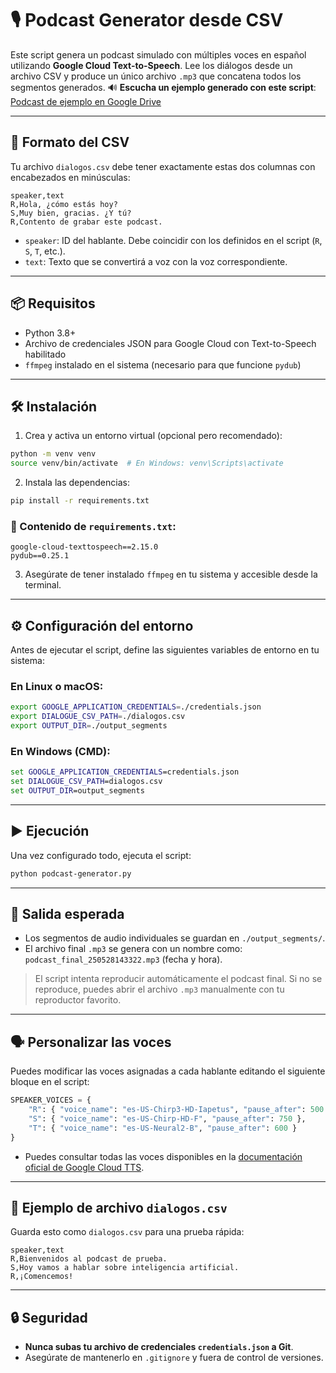 # 🎙️ Podcast Generator desde CSV

Este script genera un podcast simulado con múltiples voces en español utilizando **Google Cloud Text-to-Speech**. Lee los diálogos desde un archivo CSV y produce un único archivo `.mp3` que concatena todos los segmentos generados.
🔊 **Escucha un ejemplo generado con este script**:
[Podcast de ejemplo en Google Drive](https://drive.google.com/file/d/1KLRcNGkuw-OPAG5UCCMyvnqFBbcGAvRJ/view?usp=sharing)


---

## 📂 Formato del CSV

Tu archivo `dialogos.csv` debe tener exactamente estas dos columnas con encabezados en minúsculas:

```csv
speaker,text
R,Hola, ¿cómo estás hoy?
S,Muy bien, gracias. ¿Y tú?
R,Contento de grabar este podcast.
```

- `speaker`: ID del hablante. Debe coincidir con los definidos en el script (`R`, `S`, `T`, etc.).
- `text`: Texto que se convertirá a voz con la voz correspondiente.

---

## 📦 Requisitos

- Python 3.8+
- Archivo de credenciales JSON para Google Cloud con Text-to-Speech habilitado
- `ffmpeg` instalado en el sistema (necesario para que funcione `pydub`)

---

## 🛠 Instalación

1. Crea y activa un entorno virtual (opcional pero recomendado):

```bash
python -m venv venv
source venv/bin/activate  # En Windows: venv\Scripts\activate
```

2. Instala las dependencias:

```bash
pip install -r requirements.txt
```

### 📄 Contenido de `requirements.txt`:

```
google-cloud-texttospeech==2.15.0
pydub==0.25.1
```

3. Asegúrate de tener instalado `ffmpeg` en tu sistema y accesible desde la terminal.

---

## ⚙️ Configuración del entorno

Antes de ejecutar el script, define las siguientes variables de entorno en tu sistema:

### En Linux o macOS:

```bash
export GOOGLE_APPLICATION_CREDENTIALS=./credentials.json
export DIALOGUE_CSV_PATH=./dialogos.csv
export OUTPUT_DIR=./output_segments
```

### En Windows (CMD):

```cmd
set GOOGLE_APPLICATION_CREDENTIALS=credentials.json
set DIALOGUE_CSV_PATH=dialogos.csv
set OUTPUT_DIR=output_segments
```

---

## ▶️ Ejecución

Una vez configurado todo, ejecuta el script:

```bash
python podcast-generator.py
```

---

## 📁 Salida esperada

- Los segmentos de audio individuales se guardan en `./output_segments/`.
- El archivo final `.mp3` se genera con un nombre como:  
  `podcast_final_250528143322.mp3` (fecha y hora).

> El script intenta reproducir automáticamente el podcast final. Si no se reproduce, puedes abrir el archivo `.mp3` manualmente con tu reproductor favorito.

---

## 🗣️ Personalizar las voces

Puedes modificar las voces asignadas a cada hablante editando el siguiente bloque en el script:

```python
SPEAKER_VOICES = {
    "R": { "voice_name": "es-US-Chirp3-HD-Iapetus", "pause_after": 500 },
    "S": { "voice_name": "es-US-Chirp-HD-F", "pause_after": 750 },
    "T": { "voice_name": "es-US-Neural2-B", "pause_after": 600 }
}
```

- Puedes consultar todas las voces disponibles en la [documentación oficial de Google Cloud TTS](https://cloud.google.com/text-to-speech/docs/voices).

---

## 🧪 Ejemplo de archivo `dialogos.csv`

Guarda esto como `dialogos.csv` para una prueba rápida:

```csv
speaker,text
R,Bienvenidos al podcast de prueba.
S,Hoy vamos a hablar sobre inteligencia artificial.
R,¡Comencemos!
```

---

## 🔒 Seguridad

- **Nunca subas tu archivo de credenciales `credentials.json` a Git**.
- Asegúrate de mantenerlo en `.gitignore` y fuera de control de versiones.

